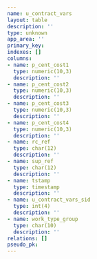 ```yaml
---
name: u_contract_vars
layout: table
description: ''
type: unknown
app_area: ''
primary_key: 
indexes: []
columns:
- name: p_cent_cost1
  type: numeric(10,3)
  description: ''
- name: p_cent_cost2
  type: numeric(10,3)
  description: ''
- name: p_cent_cost3
  type: numeric(10,3)
  description: ''
- name: p_cent_cost4
  type: numeric(10,3)
  description: ''
- name: rc_ref
  type: char(12)
  description: ''
- name: sup_ref
  type: char(12)
  description: ''
- name: tstamp
  type: timestamp
  description: ''
- name: u_contract_vars_sid
  type: int(4)
  description: ''
- name: work_type_group
  type: char(10)
  description: ''
relations: []
pseudo_pk: 
---
```


